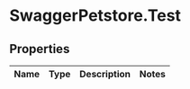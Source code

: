 # SwaggerPetstore.Test

## Properties
Name | Type | Description | Notes
------------ | ------------- | ------------- | -------------
